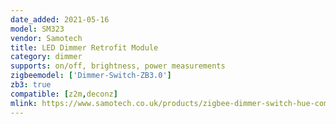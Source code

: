 ```yaml
---
date_added: 2021-05-16
model: SM323
vendor: Samotech
title: LED Dimmer Retrofit Module
category: dimmer
supports: on/off, brightness, power measurements
zigbeemodel: ['Dimmer-Switch-ZB3.0']
zb3: true
compatible: [z2m,deconz]
mlink: https://www.samotech.co.uk/products/zigbee-dimmer-switch-hue-compatible/
---
```

